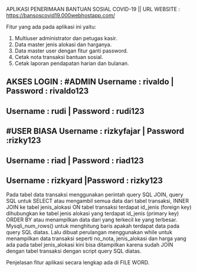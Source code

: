 APLIKASI PENERIMAAN BANTUAN SOSIAL COVID-19 || URL WEBSITE : https://bansoscovid19.000webhostapp.com/

Fitur yang ada pada aplikasi ini yaitu:
1.	Multiuser administrator dan petugas kasir.
2.	Data master jenis alokasi dan harganya.
3.	Data master user dengan fitur ganti password.
4.	Cetak nota transaksi bantuan sosial.
5.	Cetak laporan pendapatan harian dan bulanan.

AKSES LOGIN :
#ADMIN
Username 	: rivaldo    | Password 	: rivaldo123	
------------------------------------------------
Username 	: rudi       | Password 	: rudi123
------------------------------------------------
#USER BIASA
Username 	: rizkyfajar | Password 	:rizky123	
------------------------------------------------
Username 	: riad       | Password 	: riad123
------------------------------------------------
Username 	: rizkyard   |Password 	: rizky123
------------------------------------------------

Pada tabel data transaksi menggunakan perintah query SQL JOIN, query SQL untuk SELECT atau mengambil semua data dari tabel transaksi, INNER JOIN ke tabel jenis_alokasi ON tabel transaksi terdapat id_jenis (foreign key) dihubungkan ke tabel jenis alokasi yang terdapat id_jenis (primary key) ORDER BY atau menampilkan data dari yang terkecil ke yang terbesar. Mysqli_num_rows() untuk menghitung baris apakah terdapat data pada query SQL diatas. Lalu dibuat perulangan menggunakan while untuk menampilkan data transaksi seperti no_nota, jenis_alokasi dan harga yang ada pada tabel jenis_alokasi kini bisa ditampilkan karena sudah JOIN dengan tabel transaksi dengan script query SQL diatas.

Penjelasan fitur aplikasi secara lengkap ada di FILE WORD.
